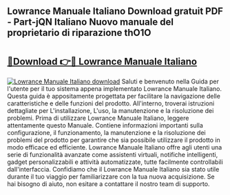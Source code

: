 ## Lowrance Manuale Italiano Download gratuit PDF - Part-jQN Italiano Nuovo manuale del proprietario di riparazione thO1O

# <h2><a href="http://dfb7inm.blite.top/?on=Lowrance+Manuale+Italiano">🔗Download 👉🔴 Lowrance Manuale Italiano</a></h2>

[![Lowrance Manuale Italiano download](https://i.imgur.com/lujVjoI.png)](http://dfb7inm.blite.top/?on=Lowrance+Manuale+Italiano)
Saluti e benvenuto nella Guida per l'utente per il tuo sistema appena implementato Lowrance Manuale Italiano. Questa guida è appositamente progettata per facilitare la navigazione delle caratteristiche e delle funzioni del prodotto. All'interno, troverai istruzioni dettagliate per L'installazione, L'uso, la manutenzione e la risoluzione dei problemi. Prima di utilizzare Lowrance Manuale Italiano, leggere attentamente questo Manuale. Contiene informazioni importanti sulla configurazione, il funzionamento, la manutenzione e la risoluzione dei problemi del prodotto per garantire che sia possibile utilizzare il prodotto in modo efficace ed efficiente. Lowrance Manuale Italiano offre agli utenti una serie di funzionalità avanzate come assistenti virtuali, notifiche intelligenti, gadget personalizzabili e attività automatizzate, tutte facilmente controllabili dall'interfaccia. Confidiamo che il Lowrance Manuale Italiano sia stato utile durante il tuo viaggio per familiarizzare con la tua nuova acquisizione. Se hai bisogno di aiuto, non esitare a contattare il nostro team di supporto.
